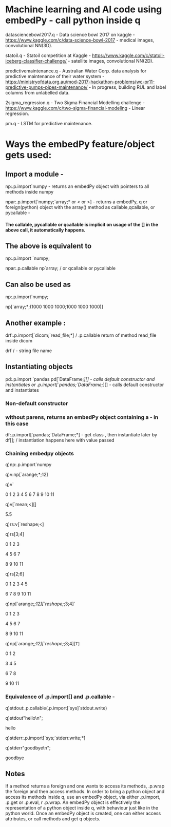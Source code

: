 # Machine learning and AI code using embedPy - call python inside q

datasciencebowl2017.q - Data science bowl 2017 on kaggle - https://www.kaggle.com/c/data-science-bowl-2017 - medical images, convolutional NN(3D).

statoil.q - Statoil competition at Kaggle - https://www.kaggle.com/c/statoil-iceberg-classifier-challenge/ - satellite images, convolutional NN(2D).

predictivemaintenance.q - Australian Water Corp. data analysis for predictive maintenance of their water system - https://ministryofdata.org.au/mod-2017-hackathon-problems/wc-pr11-predictive-pumps-pipes-maintenance/ - In progress, building RUL and label columns from unlabelled data. 

2sigma_regression.q - Two Sigma Financial Modelling challenge - https://www.kaggle.com/c/two-sigma-financial-modeling - Linear regression.

pm.q - LSTM for predictive maintenance. 


# Ways the embedPy feature/object gets used:

## Import a module - 
np:.p.import`numpy - returns an embedPy object with pointers to all methods inside numpy

npar:.p.import[\`numpy;`array;* or < or >] - returns a embedPy, q or foreign(python) object with the array() method as callable,qcallable, or pycallable  - 
#### The callable, pycallable or qcallable is implicit on usage of the [] in the above call, it automatically happens. 

## The above is equivalent to 
np:.p.import \`numpy; 

npar:.p.callable np\`array; / or qcallable or pycallable

## Can also be used as 
np:.p.import\`numpy;

np[\`array;*;(1000 1000 1000;1000 1000 1000)]

## Another example :
drf:.p.import[\`dicom;`read_file;*] / .p.callable return of method read_file inside dicom

drf <filename> / - string file name

## Instantiating objects 
pd:.p.import \`pandas
pd[\`DataFrame;*][] - calls default constructor and instantiates
or
.p.import[\`pandas;`DataFrame;*][] - calls default constructor and instantiates

### Non-default constructor
### without parens, returns an embedPy object containing a <class> - <class DataFframe> in this case
df:.p.import[\`pandas;`DataFrame;*] - get class , then instantiate later by 
df[<appropriate object>]; / instantiation happens here with value passed

### Chaining embedpy objects 
q)np:.p.import\`numpy

q)v:np[\`arange;*;12]

q)v`

0 1 2 3 4 5 6 7 8 9 10 11

q)v[\`mean;<][]

5.5

q)rs:v[\`reshape;<]

q)rs[3;4]

0 1 2  3 

4 5 6  7 

8 9 10 11

q)rs[2;6]

0 1 2 3 4  5 

6 7 8 9 10 11

q)np[\`arange;*;12][\`reshape;*;3;4]`

0 1 2  3 

4 5 6  7 

8 9 10 11

q)np[\`arange;*;12][\`reshape;*;3;4][`T]`

0 1  2 

3 4  5 

6 7  8 

9 10 11

### Equivalence of .p.import[] and .p.callable - 

q)stdout:.p.callable(.p.import[\`sys]`stdout.write)

q)stdout"hello\n";

hello

q)stderr:.p.import[\`sys;`stderr.write;*]

q)stderr"goodbye\n";

goodbye

## Notes
If a method returns a foreign and one wants to access its methods, .p.wrap the foreign and then access methods. 
In order to bring a python object and access its methods inside q, use an embedPy object, via either .p.import, .p.get or .p.eval, r .p.wrap. An embedPy object is effectively the representation of a python object inside q, with behaviour just like in the python world. 
Once an embedPy object is created, one can either access attributes, or call methods and get q objects.



